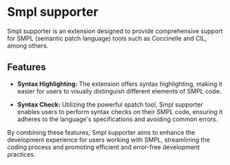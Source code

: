 # Smpl supporter

Smpl supporter is an extension designed to provide comprehensive support for SMPL (semantic patch language) tools such as Coccinelle and CIL, among others.

## Features

- **Syntax Highlighting:** The extension offers syntax highlighting, making it easier for users to visually distinguish different elements of SMPL code.
  
- **Syntax Check:** Utilizing the powerful spatch tool, Smpl supporter enables users to perform syntax checks on their SMPL code, ensuring it adheres to the language's specifications and avoiding common errors.

By combining these features, Smpl supporter aims to enhance the development experience for users working with SMPL, streamlining the coding process and promoting efficient and error-free development practices.
